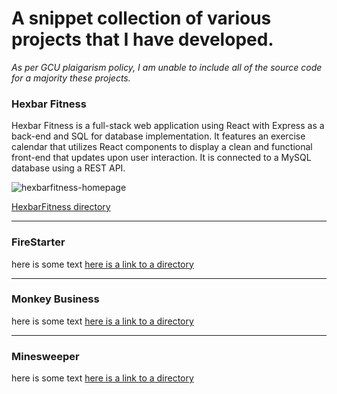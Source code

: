 # A snippet collection of various projects that I have developed.
*As per GCU plaigarism policy, I am unable to include all of the source code for a majority these projects.*

### Hexbar Fitness

Hexbar Fitness is a full-stack web application using React with Express as a back-end and SQL for database implementation. It features an exercise calendar that utilizes React components to display a clean and functional front-end that updates upon user interaction. It is connected to a MySQL database using a REST API.

![hexbarfitness-homepage](https://user-images.githubusercontent.com/78822631/215652745-f0779e24-0491-4be0-b6f2-a5e77819657f.jpg)


[HexbarFitness directory](https://www.github.com)

---

### FireStarter

here is some text 
[here is a link to a directory](https://www.github.com)

---

### Monkey Business
 
here is some text 
[here is a link to a directory](https://www.github.com)

---

### Minesweeper

here is some text 
[here is a link to a directory](https://www.github.com)
